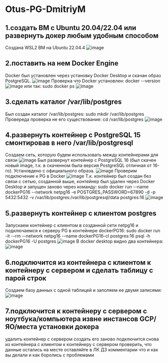 # Otus-PG-DmitriyM
## 1.создать ВМ с Ubuntu 20.04/22.04 или развернуть докер любым удобным способом
Создана WSL2 ВМ на Ubuntu 22.04.4
![image](https://github.com/md31git/Otus-PG-DmitriyM/assets/108184930/0c0bcc10-00f3-4277-86fb-d21289f7485c)
## 2.поставить на нем Docker Engine
Docker был установлен через установку Docker Desktop и скачан образ PostgreSQL.
![image](https://github.com/md31git/Otus-PG-DmitriyM/assets/108184930/2d49e1ae-8dac-4bbb-9e88-65cc9aa39c33)
Проверка что Docker установлен:
docker --version
![image](https://github.com/md31git/Otus-PG-DmitriyM/assets/108184930/48e1f242-9e07-4e90-976e-cc3a0ca3b7ec)
или так: sudo docker ps
![image](https://github.com/md31git/Otus-PG-DmitriyM/assets/108184930/76d925e0-2052-4732-9e83-b120df77eadd)
## 3.сделать каталог /var/lib/postgres
Был создан каталог /var/lib/postgres: sudo mkdir /var/lib/postgres
Провереда проверка не его существование: cd /var/lib/postgres
![image](https://github.com/md31git/Otus-PG-DmitriyM/assets/108184930/c7cc30ee-b820-49c4-ae5e-19c13c0947e2)
## 4.развернуть контейнер с PostgreSQL 15 смонтировав в него /var/lib/postgresql
Создаем сеть, которую будем использовать между контейнерами для связи
![image](https://github.com/md31git/Otus-PG-DmitriyM/assets/108184930/0154ba85-2eda-42ad-926a-33e61f64b07f)
Был развернут контейнер с PostgreSQL 16 (был скачен новый image, т.к. в скаченном была версия PostgreSQL отличная от 16-го). Установдено с официального образа.
![image](https://github.com/md31git/Otus-PG-DmitriyM/assets/108184930/1bc550ee-31c3-4f3d-94e0-b752d9214643)
Проверим подключение к PG в Docker
![image](https://github.com/md31git/Otus-PG-DmitriyM/assets/108184930/27c208f9-0f32-4435-9556-953489727297)
Т.к. контейнер был создан без связи с сетью, созданной выше, контейнер был удален через Docker Desktop и запущен заново через команду:
sudo docker run --name dockerPG16 --network netpg16 -e POSTGRES_PASSWORD=67890 -d -p 5432:5432 -v /var/lib/postgres:/var/lib/postgresql/data postgres:16
![image](https://github.com/md31git/Otus-PG-DmitriyM/assets/108184930/636a9d86-6174-41df-8c77-fd9de8889837)
## 5.развернуть контейнер с клиентом postgres
Запускаем контейнер с клиентом в созданной сети netpg16 и подключаемся к серверу PG в контейнере dockerPG16:
sudo docker run -it --rm --network netpg16 --name dockerPG16-cl postgres:16 psql -h dockerPG16 -U postgres
![image](https://github.com/md31git/Otus-PG-DmitriyM/assets/108184930/8d569b21-a43e-43dc-82bb-620dbbd5be71)
В docker desktop видно два контейнера:
![image](https://github.com/md31git/Otus-PG-DmitriyM/assets/108184930/e27d49b1-e705-431f-975b-568859152dd0)
## 6.подключится из контейнера с клиентом к контейнеру с сервером и сделать таблицу с парой строк
Создаем базу данных с одной таблицей и заполяем ее двумя записями:
![image](https://github.com/md31git/Otus-PG-DmitriyM/assets/108184930/450839e0-6e1d-434c-92db-94735599304f)
## 7.подключится к контейнеру с сервером с ноутбука/компьютера извне инстансов GCP/ЯО/места установки докера
удалить контейнер с сервером
создать его заново
подключится снова из контейнера с клиентом к контейнеру с сервером
проверить, что данные остались на месте
оставляйте в ЛК ДЗ комментарии что и как вы делали и как боролись с проблемами

